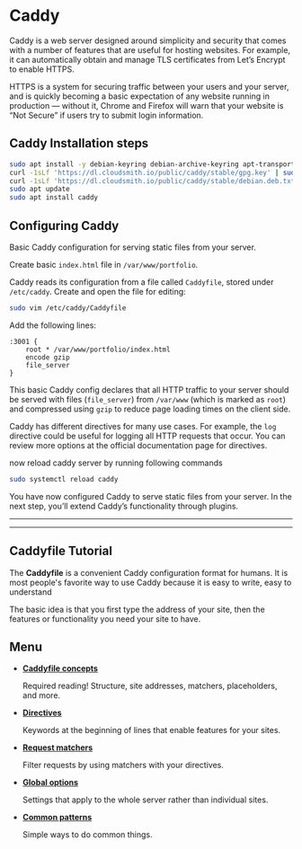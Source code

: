 # Caddy

Caddy is a web server designed around simplicity and security that comes with a number of features that are useful for hosting websites. For example, it can automatically obtain and manage TLS certificates from Let’s Encrypt to enable HTTPS.

HTTPS is a system for securing traffic between your users and your server, and is quickly becoming a basic expectation of any website running in production — without it, Chrome and Firefox will warn that your website is “Not Secure” if users try to submit login information.

## Caddy Installation steps

```bash
sudo apt install -y debian-keyring debian-archive-keyring apt-transport-https
curl -1sLf 'https://dl.cloudsmith.io/public/caddy/stable/gpg.key' | sudo gpg --dearmor -o /usr/share/keyrings/caddy-stable-archive-keyring.gpg
curl -1sLf 'https://dl.cloudsmith.io/public/caddy/stable/debian.deb.txt' | sudo tee /etc/apt/sources.list.d/caddy-stable.list
sudo apt update
sudo apt install caddy
```

## Configuring Caddy

Basic Caddy configuration for serving static files from your server.

Create basic `index.html` file in `/var/www/portfolio`.

Caddy reads its configuration from a file called `Caddyfile`, stored under `/etc/caddy`. Create and open the file for editing:

```bash
sudo vim /etc/caddy/Caddyfile
```

Add the following lines:

```text
:3001 {
    root * /var/www/portfolio/index.html
    encode gzip
    file_server
}
```

This basic Caddy config declares that all HTTP traffic to your server should be served with files (`file_server`) from `/var/www` (which is marked as `root`) and compressed using `gzip` to reduce page loading times on the client side.

Caddy has different directives for many use cases. For example, the `log` directive could be useful for logging all HTTP requests that occur. You can review more options at the official documentation page for directives.

now reload caddy server by running following commands

```bash
sudo systemctl reload caddy
```

You have now configured Caddy to serve static files from your server. In the next step, you’ll extend Caddy’s functionality through plugins.

---
---

## Caddyfile Tutorial

The **Caddyfile** is a convenient Caddy configuration format for humans. It is most people's favorite way to use Caddy because it is easy to write, easy to understand

The basic idea is that you first type the address of your site, then the features or functionality you need your site to have.

## Menu

- **[Caddyfile concepts](./caddyfile/concepts/index.md)**

    Required reading! Structure, site addresses, matchers, placeholders, and more.
- **[Directives](./)**

    Keywords at the beginning of lines that enable features for your sites.
- **[Request matchers](./)**

    Filter requests by using matchers with your directives.
- **[Global options](./)**

    Settings that apply to the whole server rather than individual sites.
- **[Common patterns](./)**

    Simple ways to do common things.